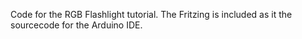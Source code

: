 Code for the RGB Flashlight tutorial.
The Fritzing is included as it the sourcecode for the Arduino IDE.
